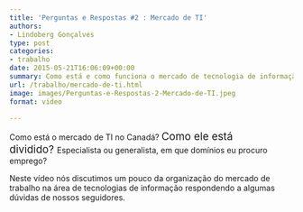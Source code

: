 ```yaml
---
title: 'Perguntas e Respostas #2 : Mercado de TI'
authors:
- Lindoberg Gonçalves
type: post
categories:
- trabalho
date: 2015-05-21T16:06:09+00:00
summary: Como está e como funciona o mercado de tecnologia de informação no Canadá?
url: /trabalho/mercado-de-ti.html
image: images/Perguntas-e-Respostas-2-Mercado-de-TI.jpeg
format: video

---
```

Como está o mercado de TI no Canadá? <span style="font-size: 14pt; line-height: inherit;">Como ele está dividido? </span>Especialista ou generalista, em que domínios eu procuro emprego?

Neste vídeo nós discutimos um pouco da organização do mercado de trabalho na área de tecnologias de informação respondendo a algumas dúvidas de nossos seguidores.

&nbsp;